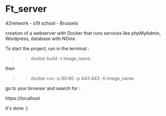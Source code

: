 # Ft_server

42network - s19 school - Brussels

creation of a webserver with Docker that runs services like phpMyAdmin, Wordpress, database with NGinx.

To start the project, run in the terminal :

>> docker build -t image_name .

then

>> docker run -p 80:80 -p 443:443 -ti image_name

go to your browser and search for :

https://localhost

it's done :)
